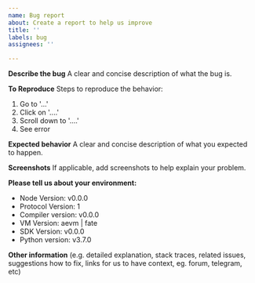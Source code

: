 ```yaml
---
name: Bug report
about: Create a report to help us improve
title: ''
labels: bug
assignees: ''

---
```


**Describe the bug**
A clear and concise description of what the bug is.

**To Reproduce**
Steps to reproduce the behavior:
1. Go to '...'
2. Click on '....'
3. Scroll down to '....'
4. See error

**Expected behavior**
A clear and concise description of what you expected to happen.

**Screenshots**
If applicable, add screenshots to help explain your problem.

**Please tell us about your environment:**
  
  - Node Version: v0.0.0
  - Protocol Version: 1
  - Compiler version: v0.0.0
  - VM Version: aevm | fate
  - SDK Version: v0.0.0
  - Python version: v3.7.0

**Other information** (e.g. detailed explanation, stack traces, related issues, suggestions how to fix, links for us to have context, eg. forum, telegram, etc)
